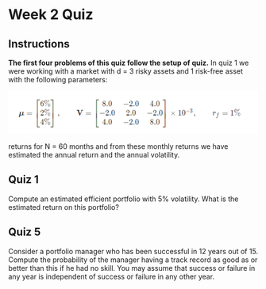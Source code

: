 # Week 2 Quiz

## Instructions 

**The first four problems of this quiz follow the setup of quiz.** In quiz 1 we were working with a market with d = 3 risky assets and 1 risk-free asset with the following parameters:

![](../.gitbook/assets/image%20%2859%29.png)

returns for N = 60 months and from these monthly returns we have estimated the annual return and the annual volatility.

## Quiz 1

Compute an estimated efficient portfolio with 5% volatility. What is the estimated return on this portfolio?

## Quiz 5

Consider a portfolio manager who has been successful in 12 years out of 15. Compute the probability of the manager having a track record as good as or better than this if he had no skill. You may assume that success or failure in any year is independent of success or failure in any other year.

